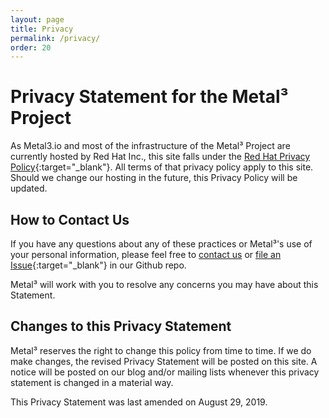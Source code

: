 ```yaml
---
layout: page
title: Privacy
permalink: /privacy/
order: 20
---
```


# Privacy Statement for the Metal³ Project

As Metal3.io and most of the infrastructure of the Metal³ Project are currently hosted by Red Hat Inc., this site falls under the [Red Hat Privacy Policy](https://www.redhat.com/en/about/privacy-policy){:target="_blank"}.  All terms of that privacy policy apply to this site.  Should we change our hosting in the future, this Privacy Policy will be updated.

## How to Contact Us

If you have any questions about any of these practices or Metal³'s use of your personal information, please feel free to [contact us](mailto:privacy@metal3.io) or [file an Issue](https://github.com/metal3-io/metal3-io.github.io/issues){:target="_blank"} in our Github repo.

Metal³ will work with you to resolve any concerns you may have about this Statement.

## Changes to this Privacy Statement

Metal³ reserves the right to change this policy from time to time. If we do make changes, the revised Privacy Statement will be posted on this site. A notice will be posted on our blog and/or mailing lists whenever this privacy statement is changed in a material way.

This Privacy Statement was last amended on August 29, 2019.
